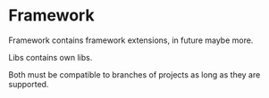 # Framework

Framework contains framework extensions, in future maybe more.

Libs contains own libs.

Both must be compatible to branches of projects as long as they are supported.

